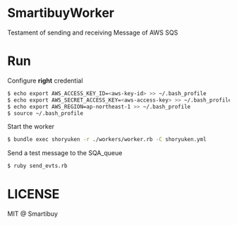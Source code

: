 SmartibuyWorker
==
Testament of sending and receiving Message of AWS SQS

Run
==
Configure **right** credential

```sh
$ echo export AWS_ACCESS_KEY_ID=<aws-key-id> >> ~/.bash_profile
$ echo export AWS_SECRET_ACCESS_KEY=<aws-access-key> >> ~/.bash_profile
$ echo export AWS_REGION=ap-northeast-1 >> ~/.bash_profile
$ source ~/.bash_profile
```

Start the worker
```sh
$ bundle exec shoryuken -r ./workers/worker.rb -C shoryuken.yml
```

Send a test message to the SQA_queue
```sh
$ ruby send_evts.rb
```

LICENSE
==
MIT @ Smartibuy
